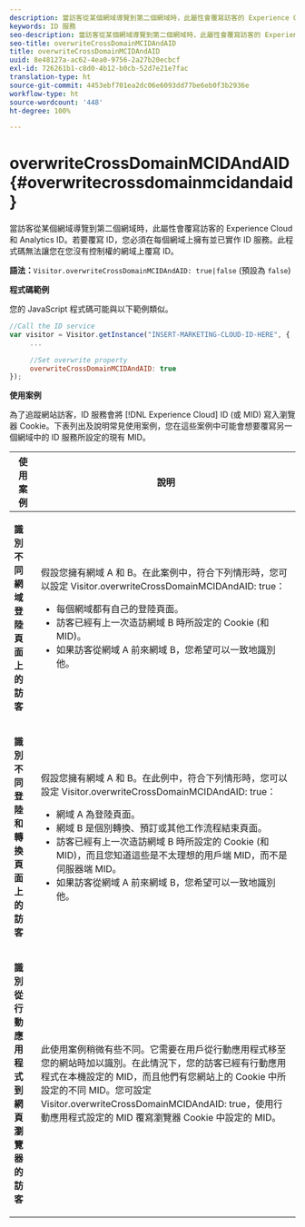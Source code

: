 ```yaml
---
description: 當訪客從某個網域導覽到第二個網域時，此屬性會覆寫訪客的 Experience Cloud 和 Analytics ID。若要覆寫 ID，您必須在每個網域上擁有並已實作 ID 服務。此程式碼無法讓您在您沒有控制權的網域上覆寫 ID。
keywords: ID 服務
seo-description: 當訪客從某個網域導覽到第二個網域時，此屬性會覆寫訪客的 Experience Cloud 和 Analytics ID。若要覆寫 ID，您必須在每個網域上擁有並已實作 ID 服務。此程式碼無法讓您在您沒有控制權的網域上覆寫 ID。
seo-title: overwriteCrossDomainMCIDAndAID
title: overwriteCrossDomainMCIDAndAID
uuid: 8e48127a-ac62-4ea0-9756-2a27b20ecbcf
exl-id: 726261b1-c8d0-4b12-b0cb-52d7e21e7fac
translation-type: ht
source-git-commit: 4453ebf701ea2dc06e6093dd77be6eb0f3b2936e
workflow-type: ht
source-wordcount: '448'
ht-degree: 100%

---
```


# overwriteCrossDomainMCIDAndAID{#overwritecrossdomainmcidandaid}

當訪客從某個網域導覽到第二個網域時，此屬性會覆寫訪客的 Experience Cloud 和 Analytics ID。若要覆寫 ID，您必須在每個網域上擁有並已實作 ID 服務。此程式碼無法讓您在您沒有控制權的網域上覆寫 ID。

**語法：**`Visitor.overwriteCrossDomainMCIDAndAID: true|false` (預設為 `false`)

**程式碼範例**

您的 JavaScript 程式碼可能與以下範例類似。

```js
//Call the ID service 
var visitor = Visitor.getInstance("INSERT-MARKETING-CLOUD-ID-HERE", { 
     ... 
 
     //Set overwrite property 
     overwriteCrossDomainMCIDAndAID: true 
}); 
```

**使用案例**

為了追蹤網站訪客，ID 服務會將 [!DNL Experience Cloud] ID (或 MID) 寫入瀏覽器 Cookie。下表列出及說明常見使用案例，您在這些案例中可能會想要覆寫另一個網域中的 ID 服務所設定的現有 MID。

<table id="table_FC1AF6551D6646E0BF1C4FB7C1316EBB"> 
 <thead> 
  <tr> 
   <th colname="col1" class="entry"> 使用案例 </th> 
   <th colname="col2" class="entry"> 說明 </th> 
  </tr> 
 </thead>
 <tbody> 
  <tr> 
   <td colname="col1"> <p> <b>識別不同網域登陸頁面上的訪客</b> </p> </td> 
   <td colname="col2"> <p>假設您擁有網域 A 和 B。在此案例中，符合下列情形時，您可以設定 <span class="codeph">Visitor.overwriteCrossDomainMCIDAndAID: true</span>： </p> <p> 
     <ul id="ul_FB4704BFE7134F1688E34BF1A36627B7"> 
      <li id="li_FF71FD1FB9DD4702B675A140FAD2B481">每個網域都有自己的登陸頁面。 </li> 
      <li id="li_78F75469D32D473B93148B46D35E67F1">訪客已經有上一次造訪網域 B 時所設定的 Cookie (和 MID)。 </li> 
      <li id="li_305CE5138EEB43D3BF9CE38D1E7FFA04">如果訪客從網域 A 前來網域 B，您希望可以一致地識別他。 </li> 
     </ul> </p> </td> 
  </tr> 
  <tr> 
   <td colname="col1"> <p> <b>識別不同登陸和轉換頁面上的訪客</b> </p> </td> 
   <td colname="col2"> <p>假設您擁有網域 A 和 B。在此例中，符合下列情形時，您可以設定 <span class="codeph">Visitor.overwriteCrossDomainMCIDAndAID: true</span>： </p> 
    <ul id="ul_7BEBFD523A2F47AFB6963536E43692D0"> 
     <li id="li_71586080489340E2A6C0B263F231E3DE">網域 A 為登陸頁面。 </li> 
     <li id="li_4E3D3CB380EE4F1BAC4CD752194AE8DE">網域 B 是個別轉換、預訂或其他工作流程結束頁面。 </li> 
     <li id="li_FB393B16CFAC4D2D9B2328EBA4573C1A">訪客已經有上一次造訪網域 B 時所設定的 Cookie (和 MID)，而且您知道這些是不太理想的用戶端 MID，而不是伺服器端 MID。 </li> 
     <li id="li_36FC138530A4476A995C0F9FD73C41DE">如果訪客從網域 A 前來網域 B，您希望可以一致地識別他。 </li> 
    </ul> </td> 
  </tr> 
  <tr> 
   <td colname="col1"> <p> <b>識別從行動應用程式到網頁瀏覽器的訪客</b> </p> </td> 
   <td colname="col2"> <p>此使用案例稍微有些不同。它需要在用戶從行動應用程式移至您的網站時加以識別。在此情況下，您的訪客已經有行動應用程式在本機設定的 MID，而且他們有您網站上的 Cookie 中所設定的不同 MID。您可設定 <span class="codeph">Visitor.overwriteCrossDomainMCIDAndAID: true</span>，使用行動應用程式設定的 MID 覆寫瀏覽器 Cookie 中設定的 MID。 </p> </td> 
  </tr> 
 </tbody> 
</table>
